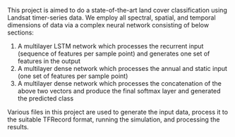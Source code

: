 This project is aimed to do a state-of-the-art land cover classification using Landsat timer-series data. We employ all spectral, spatial, and temporal dimensions of data via a complex neural network consisting of below sections:

  1) A multilayer LSTM network which processes the recurrent input (sequence of features per sample point) and
      generates one set of features in the output
  2) A multilayer dense network which processes the annual and static input (one set of features per sample point)
  3) A multilayer dense network which processes the concatenation of the above two vectors and produce the final
      softmax layer and generated the predicted class
      
 Various files in this project are used to generate the input data, process it to the suitable TFRecord format, running the simulation, and processing the results.
